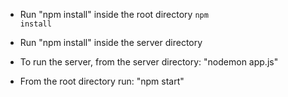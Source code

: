 * Run "npm install" inside the root directory <code>npm install</code>

* Run "npm install" inside the server directory

* To run the server, from the server directory: "nodemon app.js"

* From the root directory run: "npm start"
